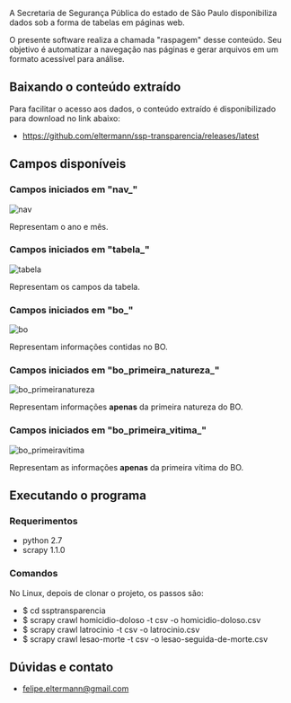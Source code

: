 A Secretaria de Segurança Pública do estado de São Paulo disponibiliza dados sob a forma de tabelas em páginas web.

O presente software realiza a chamada "raspagem" desse conteúdo. Seu objetivo é automatizar a navegação nas páginas e gerar arquivos em um formato acessível para análise.


## Baixando o conteúdo extraído

Para facilitar o acesso aos dados, o conteúdo extraído é disponibilizado para download no link abaixo:

* https://github.com/eltermann/ssp-transparencia/releases/latest

## Campos disponíveis

### Campos iniciados em "nav_"

![nav](https://cloud.githubusercontent.com/assets/569111/15796923/accfbf1a-29de-11e6-8f98-881d9076157b.png)

Representam o ano e mês.

### Campos iniciados em "tabela_"

![tabela](https://cloud.githubusercontent.com/assets/569111/15796924/acecdd34-29de-11e6-9976-3077238fa967.png)

Representam os campos da tabela.

### Campos iniciados em "bo_"

![bo](https://cloud.githubusercontent.com/assets/569111/15796938/eab5b62c-29de-11e6-82fe-4bccd4e4430e.png)

Representam informações contidas no BO.

### Campos iniciados em "bo_primeira_natureza_"

![bo_primeiranatureza](https://cloud.githubusercontent.com/assets/569111/15796909/64477184-29de-11e6-84e0-f344d39a4f8e.png)

Representam informações **apenas** da primeira natureza do BO.

### Campos iniciados em "bo_primeira_vitima_"

![bo_primeiravitima](https://cloud.githubusercontent.com/assets/569111/15796910/6463a264-29de-11e6-8faf-c52832dd9dcf.png)

Representam as informações **apenas** da primeira vítima do BO.


## Executando o programa

### Requerimentos

* python 2.7
* scrapy 1.1.0

### Comandos

No Linux, depois de clonar o projeto, os passos são:

* $ cd ssptransparencia
* $ scrapy crawl homicidio-doloso -t csv -o homicidio-doloso.csv
* $ scrapy crawl latrocinio -t csv -o latrocinio.csv
* $ scrapy crawl lesao-morte -t csv -o lesao-seguida-de-morte.csv



## Dúvidas e contato

* felipe.eltermann@gmail.com
